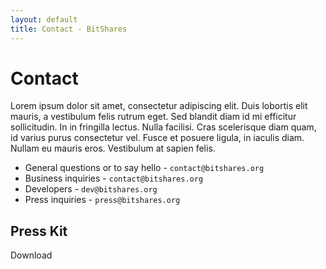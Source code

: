```yaml
---
layout: default
title: Contact - BitShares
---
```


# Contact
 Lorem ipsum dolor sit amet, consectetur adipiscing elit. Duis lobortis elit mauris, a vestibulum felis rutrum eget. Sed blandit diam id mi efficitur sollicitudin. In in fringilla lectus. Nulla facilisi. Cras scelerisque diam quam, id varius purus consectetur vel. Fusce et posuere ligula, in iaculis diam. Nullam eu mauris eros. Vestibulum at sapien felis.

* General questions or to say hello - `contact@bitshares.org`
* Business inquiries - `contact@bitshares.org`
* Developers - `dev@bitshares.org`
* Press inquiries - `press@bitshares.org`

## Press Kit
Download
